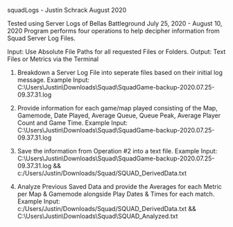 squadLogs - Justin Schrack August 2020

Tested using Server Logs of Bellas Battleground July 25, 2020 - August 10, 2020
Program performs four operations to help decipher information from Squad Server Log Files.


Input: Use Absolute File Paths for all requested Files or Folders.
Output: Text Files or Metrics via the Terminal

1) Breakdown a Server Log File into seperate files based on their initial log message.
    Example Input: C:\Users\Justin\Downloads\Squad\SquadGame-backup-2020.07.25-09.37.31.log

2) Provide information for each game/map played consisting of the Map, Gamemode, Date Played, Average Queue, Queue Peak, Average Player Count and Game Time.
    Example Input: C:\Users\Justin\Downloads\Squad\SquadGame-backup-2020.07.25-09.37.31.log

3) Save the information from Operation #2 into a text file.
    Example Input: C:\Users\Justin\Downloads\Squad\SquadGame-backup-2020.07.25-09.37.31.log && c:/Users/Justin/Downloads/Squad/SQUAD_DerivedData.txt 

4) Analyze Previous Saved Data and provide the Averages for each Metric per Map & Gamemode alongside Play Dates & Times for each match.
    Example Input: c:/Users/Justin/Downloads/Squad/SQUAD_DerivedData.txt && C:\Users\Justin\Downloads\Squad\SQUAD_Analyzed.txt

